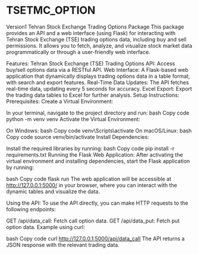 # TSETMC_OPTION
Version1
Tehran Stock Exchange Trading Options Package
This package provides an API and a web interface (using Flask) for interacting with Tehran Stock Exchange (TSE) trading options data, including buy and sell permissions. It allows you to fetch, analyze, and visualize stock market data programmatically or through a user-friendly web interface.

Features:
Tehran Stock Exchange (TSE) Trading Options API: Access buy/sell options data via a RESTful API.
Web Interface: A Flask-based web application that dynamically displays trading options data in a table format, with search and export features.
Real-Time Data Updates: The API fetches real-time data, updating every 5 seconds for accuracy.
Excel Export: Export the trading data tables to Excel for further analysis.
Setup Instructions:
Prerequisites:
Create a Virtual Environment:

In your terminal, navigate to the project directory and run:
bash
Copy code
python -m venv venv
Activate the Virtual Environment:

On Windows:
bash
Copy code
venv\Scripts\activate
On macOS/Linux:
bash
Copy code
source venv/bin/activate
Install Dependencies:

Install the required libraries by running:
bash
Copy code
pip install -r requirements.txt
Running the Flask Web Application:
After activating the virtual environment and installing dependencies, start the Flask application by running:

bash
Copy code
flask run
The web application will be accessible at http://127.0.0.1:5000/ in your browser, where you can interact with the dynamic tables and visualize the data.

Using the API:
To use the API directly, you can make HTTP requests to the following endpoints:

GET /api/data_call: Fetch call option data.
GET /api/data_put: Fetch put option data.
Example using curl:

bash
Copy code
curl http://127.0.0.1:5000/api/data_call
The API returns a JSON response with the relevant trading data.
